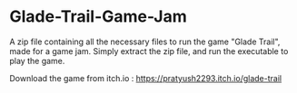 # Glade-Trail-Game-Jam
A zip file containing all the necessary files to run the game "Glade Trail", made for a game jam. Simply extract the zip file, and run the executable to play the game.

Download the game from itch.io :
https://pratyush2293.itch.io/glade-trail
